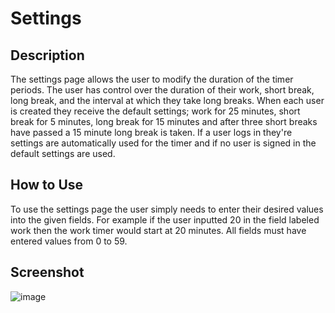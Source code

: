 # Settings

## Description

The settings page allows the user to modify the duration of the timer periods. The user has control over the duration of their work,
short break, long break, and the interval at which they take long breaks. When each user is created they receive the default
settings; work for 25 minutes, short break for 5 minutes, long break for 15 minutes and after three short breaks have passed a 15 minute long break is taken.
If a user logs in they're settings are automatically used for the timer and if no user is signed in the default settings are used. 

## How to Use

To use the settings page the user simply needs to enter their desired values into the given fields. For example if the user inputted 20 in the field labeled work then the work timer would start at 20 minutes. All fields must have entered values from 0 to 59.

## Screenshot

![image](https://user-images.githubusercontent.com/112131964/207767270-0aba99a6-b8ba-4ab6-ac76-e46e097e146e.png)
